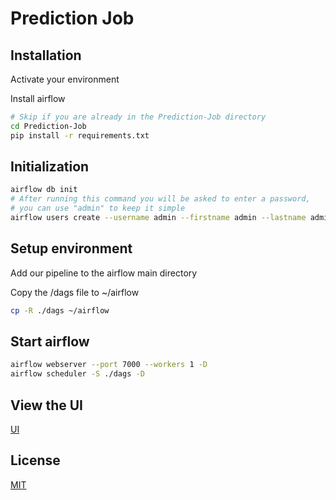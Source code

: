 # Prediction Job

## Installation

Activate your environment

Install airflow
```bash
# Skip if you are already in the Prediction-Job directory
cd Prediction-Job
pip install -r requirements.txt
```

## Initialization
```bash
airflow db init
# After running this command you will be asked to enter a password, 
# you can use "admin" to keep it simple
airflow users create --username admin --firstname admin --lastname admin --role Admin --email admin@admin.com
```

## Setup environment
Add our pipeline to the airflow main directory

Copy the /dags file to ~/airflow 
```bash
cp -R ./dags ~/airflow
```

## Start airflow

```bash
airflow webserver --port 7000 --workers 1 -D
airflow scheduler -S ./dags -D
```

## View the UI
[UI](http://localhost:7000)

## License
[MIT](https://choosealicense.com/licenses/mit/)
